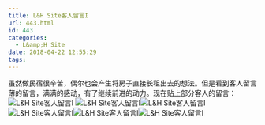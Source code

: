 ```yaml
---
title: L&H Site客人留言I
url: 443.html
id: 443
categories:
  - L&amp;H Site
date: 2018-04-22 12:55:29
tags:
---
```


虽然做民宿很辛苦，偶尔也会产生将房子直接长租出去的想法。但是看到客人留言薄的留言，满满的感动，有了继续前进的动力。现在贴上部分客人的留言： ![L&H Site客人留言I](http://pic.l2h.site/l2hsiteIMG_20180420_231654_meitu_2.jpg "L&H Site客人留言I") ![L&H Site客人留言I](http://pic.l2h.site/l2hsiteIMG_20180420_231704_1_meitu_3.jpg "L&H Site客人留言I")![L&H Site客人留言I](http://pic.l2h.site/l2hsiteIMG_20180420_231717_1_meitu_4.jpg "L&H Site客人留言I")![L&H Site客人留言I](http://pic.l2h.site/l2hsiteIMG_20180420_231734_1_meitu_5.jpg "L&H Site客人留言I")![L&H Site客人留言I](http://pic.l2h.site/l2hsiteIMG_20180420_231743_1_meitu_6.jpg "L&H Site客人留言I")![L&H Site客人留言I](http://pic.l2h.site/l2hsiteIMG_20180420_231748_1_meitu_7.jpg "L&H Site客人留言I")